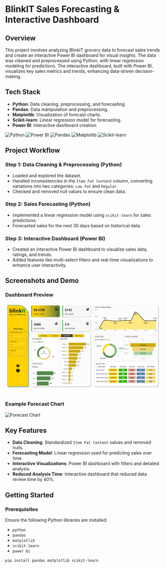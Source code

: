 # BlinkIT Sales Forecasting & Interactive Dashboard

## Overview
This project involves analyzing BlinkIT grocery data to forecast sales trends and create an interactive Power BI dashboard for visual insights. The data was cleaned and preprocessed using Python, with linear regression modeling for predictions. The interactive dashboard, built with Power BI, visualizes key sales metrics and trends, enhancing data-driven decision-making.

## Tech Stack
- **Python**: Data cleaning, preprocessing, and forecasting.
- **Pandas**: Data manipulation and preprocessing.
- **Matplotlib**: Visualization of forecast charts.
- **Scikit-learn**: Linear regression model for forecasting.
- **Power BI**: Interactive dashboard creation.

![Python](https://img.shields.io/badge/Python-3776AB?style=for-the-badge&logo=python&logoColor=white)
![Power BI](https://img.shields.io/badge/Power%20BI-F2C811?style=for-the-badge&logo=powerbi&logoColor=white)
![Pandas](https://img.shields.io/badge/Pandas-150458?style=for-the-badge&logo=pandas&logoColor=white)
![Matplotlib](https://img.shields.io/badge/Matplotlib-11557D?style=for-the-badge&logo=matplotlib&logoColor=white)
![Scikit-learn](https://img.shields.io/badge/Scikit--learn-F7931E?style=for-the-badge&logo=scikit-learn&logoColor=white)

## Project Workflow

### Step 1: Data Cleaning & Preprocessing (Python)
- Loaded and explored the dataset.
- Handled inconsistencies in the `Item Fat Content` column, converting variations into two categories: `Low Fat` and `Regular`.
- Checked and removed null values to ensure clean data.

### Step 2: Sales Forecasting (Python)
- Implemented a linear regression model using `scikit-learn` for sales predictions.
- Forecasted sales for the next 30 days based on historical data.

### Step 3: Interactive Dashboard (Power BI)
- Created an interactive Power BI dashboard to visualize sales data, ratings, and trends.
- Added features like multi-select filters and real-time visualizations to enhance user interactivity.

## Screenshots and Demo
### Dashboard Preview
![Dashboard Screenshot](https://github.com/yogesh43221/Blinkit-Sales-Data-Analytics/blob/main/image.png)

### Example Forecast Chart
![Forecast Chart](https://your-image-link.com/forecast-chart.png)

## Key Features
- **Data Cleaning**: Standardized `Item Fat Content` values and removed nulls.
- **Forecasting Model**: Linear regression used for predicting sales over time.
- **Interactive Visualizations**: Power BI dashboard with filters and detailed analysis.
- **Reduced Analysis Time**: Interactive dashboard that reduced data review time by 40%.

## Getting Started
### Prerequisites
Ensure the following Python libraries are installed:
- `python`
- `pandas`
- `matplotlib`
- `scikit-learn`
- `power bi`

```bash
pip install pandas matplotlib scikit-learn
